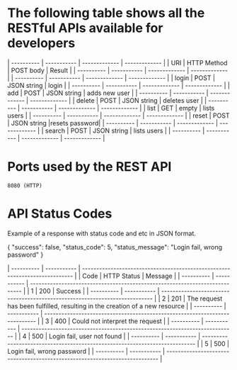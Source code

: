 # The following table shows all the RESTful APIs available for developers

| ---------- | ----------- | ------------- | ------------- |
|    URI     | HTTP Method |   POST body   |     Result    |
| ---------- | ----------- | ------------- | ------------- |
| ---------- | ----------- | ------------- | ------------- |
| login      |    POST     | JSON string   |     login     |
| ---------- | ----------- | ------------- | ------------- |
| add        |    POST     | JSON string   | adds new user |
| ---------- | ----------- | ------------- | ------------- |
| delete     |    POST     | JSON string   | deletes user  |
| ---------- | ----------- | ------------- | ------------- |
| list       |    GET      | empty         | lists users   |
| ---------- | ----------- | ------------- | ------------- |
| reset      |    POST     | JSON string   |resets password|
| ---------- | ----------- | ------------- | ------------- |
| search     |    POST     | JSON string   | lists users   |
| ---------- | ----------- | ------------- | ------------- |

# Ports used by the REST API

	8080 (HTTP)



# API Status Codes

Example of a response with status code and etc in JSON format.

{
  "success": false,
  "status_code": 5,
  "status_message": "Login fail, wrong password"
}

| ---------- | ----------- | --------------------------------------------------------------------------- |
|    Code    | HTTP Status |   Message     								 								 |
| ---------- | ----------- | --------------------------------------------------------------------------- |
|    1       | 200         |   Success     								 								 |
| ---------- | ----------- | --------------------------------------------------------------------------- |
|    2       | 201         | The request has been fulfilled, resulting in the creation of a new resource |
| ---------- | ----------- | --------------------------------------------------------------------------- |
|    3       | 400         |  Could not interpret the request      										 |
| ---------- | ----------- | --------------------------------------------------------------------------- |
|    4       | 500         |  Login fail, user not found     			 								 |
| ---------- | ----------- | --------------------------------------------------------------------------- |
|    5       | 500         |  Login fail, wrong password      			 								 |
| ---------- | ----------- | --------------------------------------------------------------------------- |

